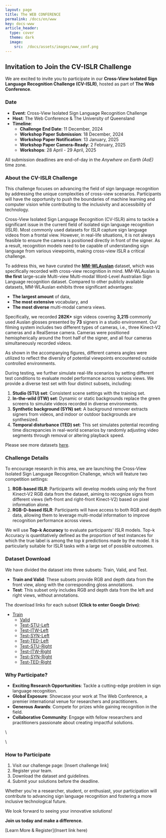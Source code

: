 ```yaml
---
layout: page
title: The WEB CONFERENCE
permalink: /docs/en/www
key: docs-www
article_header:
  type: cover
  theme: dark
  image:
    src:  /docs/assets/images/www_conf.png
---
```


<!--
<head>
    <style>
        .container {
            display: flex;
            justify-content: space-between; Creates space around items
        }

        .image-with-caption {
            width: 100%;
            margin: auto;
        }

        .image-with-caption img {
            width: 100%;
            height: auto;
        }

        .image-with-caption figcaption {
            text-align: center;
        }
    </style>
</head>
<figure class="image-with-caption">
    <img src="../assets/images/www_conf.png">
    <!-- <figcaption>Spatial Annotation</figcaption> -->
<!-- </figure> -->


## Invitation to Join the CV-ISLR Challenge

We are excited to invite you to participate in our **Cross-View Isolated Sign Language Recognition Challenge (CV-ISLR)**, hosted as part of **The Web Conference**.

### Date
- **Event**: Cross-View Isolated Sign Language Recognition Challenge
- **Host**: The Web Conference & The University of Queensland
- **Timeline**:
  - **Challenge End Date**: 11 December, 2024
  - **Workshop Paper Submission**: 18 December, 2024
  - **Workshop Paper Notification**: 13 January, 2025
  - **Workshop Paper Camera-Ready**: 2 February, 2025
  - **Workshops**: 28 April - 29 April, 2025


All submission deadlines are end-of-day in the *Anywhere on Earth (AoE)* time zone.

### About the CV-ISLR Challenge
This challenge focuses on advancing the field of sign language recognition by addressing the unique complexities of cross-view scenarios. Participants will have the opportunity to push the boundaries of machine learning and computer vision while contributing to the inclusivity and accessibility of technology.

Cross-View Isolated Sign Language Recognition (CV-ISLR) aims to tackle a significant issue in the current field of isolated sign language recognition (ISLR). Most commonly used datasets for ISLR capture sign language videos from a frontal view. However, in real-life situations, it is not always feasible to ensure the camera is positioned directly in front of the signer. As a result, recognition models need to be capable of understanding sign language from various viewpoints, making cross-view ISLR a critical challenge.

To address this, we have curated the [**MM-WLAuslan**](https://arxiv.org/pdf/2410.19488) dataset, which was specifically recorded with cross-view recognition in mind. MM-WLAuslan is **the first** large-scale Multi-view Multi-modal Word-Level Australian Sign Language recognition dataset. Compared to other publicly available datasets, MM-WLAuslan exhibits three significant advantages:
- **The largest amount** of data,
- **The most extensive** vocabulary, and
- **The most diverse** multi-modal camera views.

Specifically, we recorded **282K+** sign videos covering **3,215** commonly used Auslan glosses presented by **73** signers in a studio environment. Our filming system includes two different types of cameras, i.e., three Kinect-V2 cameras and a RealSense camera. Cameras were positioned hemispherically around the front half of the signer, and all four cameras simultaneously recorded videos.

As shown in the accompanying figures, different camera angles were utilized to reflect the diversity of potential viewpoints encountered outside controlled environments.

During testing, we further simulate real-life scenarios by setting different test conditions to evaluate model performance across various views. We provide a diverse test set with four distinct subsets, including:
1. **Studio (STU) set**: Consistent scene settings with the training set.
2. **In-the-wild (ITW) set**: Dynamic or static backgrounds replace the green screens to simulate videos recorded in diverse environments.
3. **Synthetic background (SYN) set**: A background remover extracts signers from videos, and indoor or outdoor backgrounds are synthesized.
4. **Temporal disturbance (TED) set**: This set simulates potential recording time discrepancies in real-world scenarios by randomly adjusting video segments through removal or altering playback speed.

Please see more datasets [here](https://uq-cvlab.github.io/MM-WLAuslan-Dataset/docs/en/dataset-source).

### Challenge Details

To encourage research in this area, we are launching the Cross-View Isolated Sign Language Recognition Challenge, which will feature two competition settings:
1. **RGB-based ISLR**: Participants will develop models using only the front Kinect-V2 RGB data from the dataset, aiming to recognize signs from different views (left-front and right-front Kinect-V2) based on pixel information alone.
2. **RGB-D-based ISLR**: Participants will have access to both RGB and depth data, allowing them to leverage multi-modal information to improve recognition performance across views.

We will use **Top-k Accuracy** to evaluate participants' ISLR models. Top-k Accuracy is quantitatively defined as the proportion of test instances for which the true label is among the top *k* predictions made by the model. It is particularly suitable for ISLR tasks with a large set of possible outcomes.

### Dataset Download

We have divided the dataset into three subsets: Train, Valid, and Test.

- **Train and Valid**: These subsets provide RGB and depth data from the front view, along with the corresponding gloss annotations.
- **Test**: This subset only includes RGB and depth data from the left and right views, without annotations.

The download links for each subset **(Click to enter Google Drive)**:
- [Train](https://drive.google.com/drive/folders/1SaNlubIwnf8ciWIJ-tc4lYsK8F1P9IrM?usp=drive_link)
  - [Valid](https://drive.google.com/drive/folders/1VJilwDWCVIbVnOnAcbyoHN4EZOfnS5Db?usp=drive_link)
  - [Test-STU-Left](https://drive.google.com/drive/folders/1TLyN_esKh2gwThFVul7rfVE1CGqYmv7U?usp=drive_link)
  - [Test-ITW-Left](https://drive.google.com/drive/folders/18A8wEcRPJ2e5T8lMM2F_isu9qP-NyuSY?usp=drive_link)
  - [Test-SYN-Left](https://drive.google.com/drive/folders/1mYpoXTmXXIHUmRBzdq-iFVVhPAQFY4vx?usp=drive_link)
  - [Test-TED-Left](https://drive.google.com/drive/folders/1BLbi1imlSxKkWR1Hi3Fnl_L6tnDz-g_q?usp=drive_link)
  - [Test-STU-Right](https://drive.google.com/drive/folders/1RpJxVMFiOM8wVjxYimlvoH-SOI3Ve06i?usp=drive_link)
  - [Test-ITW-Right](https://drive.google.com/drive/folders/17P8v0qKVXYuy4hXeWivFWRGcvh_j0FBO?usp=drive_link)
  - [Test-SYN-Right](https://drive.google.com/drive/folders/1zYksp5QlloVlcKdTGQs9Mt4qZUYnlO_Y?usp=drive_link)
  - [Test-TED-Right](https://drive.google.com/drive/folders/1ygy5JJs4K495QYk_X-I0HbOKqy1B36Z2?usp=drive_link)


### Why Participate?
- **Exciting Research Opportunities**: Tackle a cutting-edge problem in sign language recognition.
- **Global Exposure**: Showcase your work at The Web Conference, a premier international venue for researchers and practitioners.
- **Generous Awards**: Compete for prizes while gaining recognition in the field.
- **Collaborative Community**: Engage with fellow researchers and practitioners passionate about creating impactful solutions.

\\



\\

### How to Participate
1. Visit our challenge page: [Insert challenge link]
2. Register your team.
3. Download the dataset and guidelines.
4. Submit your solutions before the deadline.

Whether you're a researcher, student, or enthusiast, your participation will contribute to advancing sign language recognition and fostering a more inclusive technological future.

We look forward to seeing your innovative solutions!

**Join us today and make a difference.**

[Learn More & Register](Insert link here)
